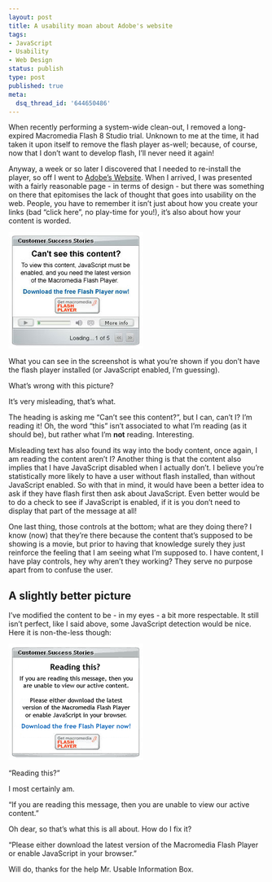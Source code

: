 ```yaml
---
layout: post
title: A usability moan about Adobe's website
tags:
- JavaScript
- Usability
- Web Design
status: publish
type: post
published: true
meta:
  dsq_thread_id: '644650486'
---
```

When recently performing a system-wide clean-out, I removed a long-expired Macromedia Flash 8 Studio trial. Unknown to me at the time, it had taken it upon itself to remove the flash player as-well; because, of course, now that I don’t want to develop flash, I’ll never need it again!

Anyway, a week or so later I discovered that I needed to re-install the player, so off I went to <a href="http://www.adobe.com">Adobe’s Website</a>. When I arrived, I was presented with a fairly reasonable page - in terms of design - but there was something on there that epitomises the lack of thought that goes into usability on the web. People, you have to remember it isn’t just about how you create your links (bad “click here”, no play-time for you!), it’s also about how your content is worded.

![Adobe's no-flash warning message](/images/adobe-flash-small.jpg)

What you can see in the screenshot is what you’re shown if you don’t have the flash player installed (or JavaScript enabled, I’m guessing).

What’s wrong with this picture?

It’s very misleading, that’s what.

The heading is asking me “Can’t see this content?”, but I can, can’t I? I’m reading it! Oh, the word “this” isn’t associated to what I’m reading (as it should be), but rather what I’m <strong>not</strong> reading. Interesting.

Misleading text has also found its way into the body content, once again, I am reading the content aren’t I? Another thing is that the content also implies that I have JavaScript disabled when I actually don’t. I believe you’re statistically more likely to have a user without flash installed, than without JavaScript enabled. So with that in mind, it would have been a better idea to ask if they have flash first then ask about JavaScript. Even better would be to do a check to see if JavaScript is enabled, if it is you don’t need to display that part of the message at all!

One last thing, those controls at the bottom; what are they doing there? I know (now) that they’re there because the content that’s supposed to be showing is a movie, but prior to having that knowledge surely they just reinforce the feeling that I am seeing what I’m supposed to. I have content, I have play controls, hey why aren’t they working? They serve no purpose apart from to confuse the user.

## A slightly better picture
I’ve modified the content to be - in my eyes - a bit more respectable. It still isn’t perfect, like I said above, some JavaScript detection would be nice. Here it is non-the-less though:

![An improved version of Adobe's message](/images/adobe-flash-fixed.gif)

“Reading this?”

I most certainly am.

“If you are reading this message, then you are unable to view our active content.”

Oh dear, so that’s what this is all about. How do I fix it?

“Please either download the latest version of the Macromedia Flash Player or enable JavaScript in your browser.”

Will do, thanks for the help Mr. Usable Information Box.